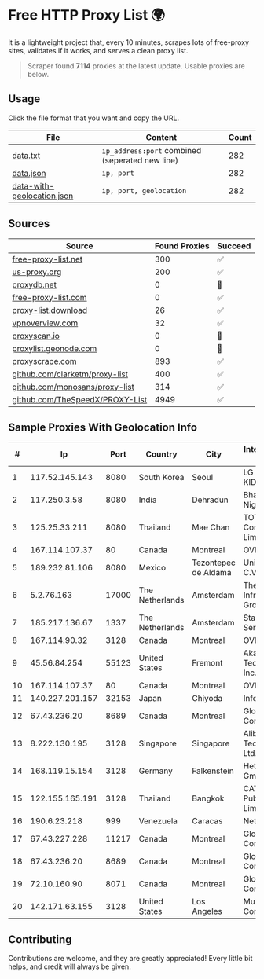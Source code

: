 
# Free HTTP Proxy List 🌍

It is a lightweight project that, every 10 minutes, scrapes lots of free-proxy sites, validates if it works, and serves a clean proxy list.


> Scraper found **7114** proxies at the latest update. Usable proxies are below.

## Usage

Click the file format that you want and copy the URL.


|File|Content|Count|
|----|-------|-----|
|[data.txt](https://raw.githubusercontent.com/themiralay/Proxy-List-World/master/data.txt)|`ip_address:port` combined (seperated new line)|282|
|[data.json](https://raw.githubusercontent.com/themiralay/Proxy-List-World/master/data.json)|`ip, port`|282|
|[data-with-geolocation.json](https://raw.githubusercontent.com/themiralay/Proxy-List-World/master/data-with-geolocation.json)|`ip, port, geolocation`|282|

## Sources

|Source|Found Proxies|Succeed|
|------|-------------|-------|
|[free-proxy-list.net](https://free-proxy-list.net)|300|✅|
|[us-proxy.org](https://www.us-proxy.org)|200|✅|
|[proxydb.net](http://proxydb.net)|0|🚫|
|[free-proxy-list.com](https://free-proxy-list.com/?page=&port=&type%5B%5D=http&type%5B%5D=https&up_time=0&search=Search)|0|✅|
|[proxy-list.download](https://www.proxy-list.download/HTTP)|26|✅|
|[vpnoverview.com](https://vpnoverview.com/privacy/anonymous-browsing/free-proxy-servers)|32|✅|
|[proxyscan.io](https://www.proxyscan.io)|0|🚫|
|[proxylist.geonode.com](https://proxylist.geonode.com/api/proxy-list?limit=300&page=1&sort_by=lastChecked&sort_type=desc&protocols=http,https)|0|🚫|
|[proxyscrape.com](https://api.proxyscrape.com/v2/?request=displayproxies&protocol=http&timeout=10000&country=all&ssl=all&anonymity=all)|893|✅|
|[github.com/clarketm/proxy-list](https://raw.githubusercontent.com/clarketm/proxy-list/master/proxy-list-raw.txt)|400|✅|
|[github.com/monosans/proxy-list](https://raw.githubusercontent.com/monosans/proxy-list/main/proxies/http.txt)|314|✅|
|[github.com/TheSpeedX/PROXY-List](https://raw.githubusercontent.com/TheSpeedX/PROXY-List/master/http.txt)|4949|✅|


## Sample Proxies With Geolocation Info

|#|Ip|Port|Country|City|Internet Service Provider|
|-|--|----|-------|----|-------------------------|
|1|117.52.145.143|8080|South Korea|Seoul|LG DACOM KIDC|
|2|117.250.3.58|8080|India|Dehradun|Bharat Sanchar Nigam Ltd|
|3|125.25.33.211|8080|Thailand|Mae Chan|TOT Public Company Limited|
|4|167.114.107.37|80|Canada|Montreal|OVH SAS|
|5|189.232.81.106|8080|Mexico|Tezontepec de Aldama|Uninet S.A. de C.V.|
|6|5.2.76.163|17000|The Netherlands|Amsterdam|The Infrastructure Group B.V.|
|7|185.217.136.67|1337|The Netherlands|Amsterdam|Stallion Network Services Limited|
|8|167.114.90.32|3128|Canada|Montreal|OVH Hosting|
|9|45.56.84.254|55123|United States|Fremont|Akamai Technologies, Inc.|
|10|167.114.107.37|80|Canada|Montreal|OVH SAS|
|11|140.227.201.157|32153|Japan|Chiyoda|InfoSphere|
|12|67.43.236.20|8689|Canada|Montreal|GloboTech Communications|
|13|8.222.130.195|3128|Singapore|Singapore|Alibaba (US) Technology Co., Ltd.|
|14|168.119.15.154|3128|Germany|Falkenstein|Hetzner Online GmbH|
|15|122.155.165.191|3128|Thailand|Bangkok|CAT Telecom Public Company Limited|
|16|190.6.23.218|999|Venezuela|Caracas|Net Uno|
|17|67.43.227.228|11217|Canada|Montreal|GloboTech Communications|
|18|67.43.236.20|8689|Canada|Montreal|GloboTech Communications|
|19|72.10.160.90|8071|Canada|Montreal|GloboTech Communications|
|20|142.171.63.155|3128|United States|Los Angeles|Multacom Corporation|



## Contributing

Contributions are welcome, and they are greatly appreciated! Every
little bit helps, and credit will always be given.

